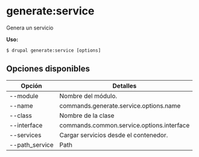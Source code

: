 # generate:service
Genera un servicio

**Uso:**
```
$ drupal generate:service [options]
```

## Opciones disponibles
Opción | Detalles
-------|-------------
--module | Nombre del módulo.
--name | commands.generate.service.options.name
--class | Nombre de la clase
--interface | commands.common.service.options.interface
--services | Cargar servicios desde el contenedor.
--path_service | Path
